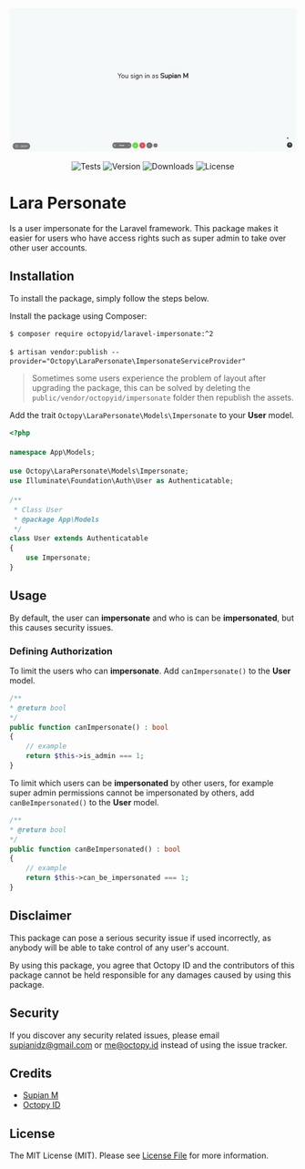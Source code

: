 <p align="center">
    <img src="demo.gif" alt="Demo">
</p>

<p align="center">
    <img src="https://img.shields.io/github/workflow/status/OctopyID/LaraPersonate/Run%20Unit%20Testing?style=for-the-badge&label=tests" alt="Tests">
    <img src="https://img.shields.io/packagist/v/octopyid/laravel-impersonate.svg?style=for-the-badge" alt="Version">
    <img src="https://img.shields.io/packagist/dt/octopyid/laravel-impersonate.svg?style=for-the-badge&color=F28D1A" alt="Downloads">
    <img src="https://img.shields.io/packagist/l/octopyid/laravel-impersonate.svg?style=for-the-badge" alt="License">
</p>

# Lara Personate

Is a user impersonate for the Laravel framework. This package makes it easier for users who have access rights such as super admin to take over other user accounts.

## Installation

To install the package, simply follow the steps below.

Install the package using Composer:

```
$ composer require octopyid/laravel-impersonate:^2

$ artisan vendor:publish --provider="Octopy\LaraPersonate\ImpersonateServiceProvider"
```
> Sometimes some users experience the problem of layout after upgrading the package, this can be solved by deleting the `public/vendor/octopyid/impersonate` folder then republish the assets.

Add the trait `Octopy\LaraPersonate\Models\Impersonate` to your **User** model.

```php
<?php

namespace App\Models;

use Octopy\LaraPersonate\Models\Impersonate;
use Illuminate\Foundation\Auth\User as Authenticatable;

/**
 * Class User
 * @package App\Models
 */
class User extends Authenticatable
{
    use Impersonate;
}
```

## Usage

By default, the user can **impersonate** and who is can be **impersonated**, but this causes security issues.

### Defining Authorization

To limit the users who can **impersonate**. Add `canImpersonate()` to the **User** model.

```php
/**
* @return bool
*/
public function canImpersonate() : bool
{
    // example
    return $this->is_admin === 1;
}
```

To limit which users can be **impersonated** by other users, for example super admin permissions cannot be impersonated by others, add `canBeImpersonated()` to the **User** model.

```php
/**
* @return bool
*/
public function canBeImpersonated() : bool
{
    // example
    return $this->can_be_impersonated === 1;
}
```

## Disclaimer

This package can pose a serious security issue if used incorrectly, as anybody will be able to take control of any user's account.

By using this package, you agree that Octopy ID and the contributors of this package cannot be held responsible for any damages caused by using this package.

## Security

If you discover any security related issues, please email [supianidz@gmail.com](mailto:supianidz@gmail.com) or [me@octopy.id](mailto:me@octopy.id) instead of using the issue
tracker.

## Credits

- [Supian M](https://github.com/SupianIDz)
- [Octopy ID](https://github.com/OctopyID)

## License

The MIT License (MIT). Please see [License File](LICENSE) for more information.
